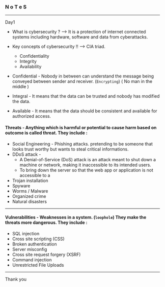 ### N o T e S

---

Day1

* What is cybersecurity ? --> It is a protection of internet connected systems including hardware, software and data from cyberattacks.
* Key concepts of cybersecurity !! --> CIA triad.
  * Confidentiality
  * Integrity
  * Availability

* Confidential - Nobody in between can understand the message being conveyed between sender and receiver. (`Encrypting`) ( No man in the middle )
* Integral - It means that the data can be trusted and nobody has modified the data.
* Available - It means that the data should be consistent and available for authorized access.


#### Threats - Anything which is harmful or potential to cause harm based on outcome is called threat. They include :
* Social Engineering - Phishing attacks. pretending to be someone that looks trust worthy but wants to steal critical informations.
* DDoS attack - 
  * A Denial-of-Service (DoS) attack is an attack meant to shut down a machine or network, making it inaccessible to its intended users. 
  * To bring down the server so that the web app or application is not accessible to a
* Trojan installation
* Spyware
* Worms / Malware
* Organized crime
* Natural disasters

---

#### Vulnerabilities - Weaknesses in a system. (`loophole`) They make the threats more dangerous. They include :
* SQL injection
* Cross site scripting (CSS)
* Broken authentication
* Server misconfig
* Cross site request forgery (XSRF)
* Command injection
* Unrestricted File Uploads

---

Thank you
